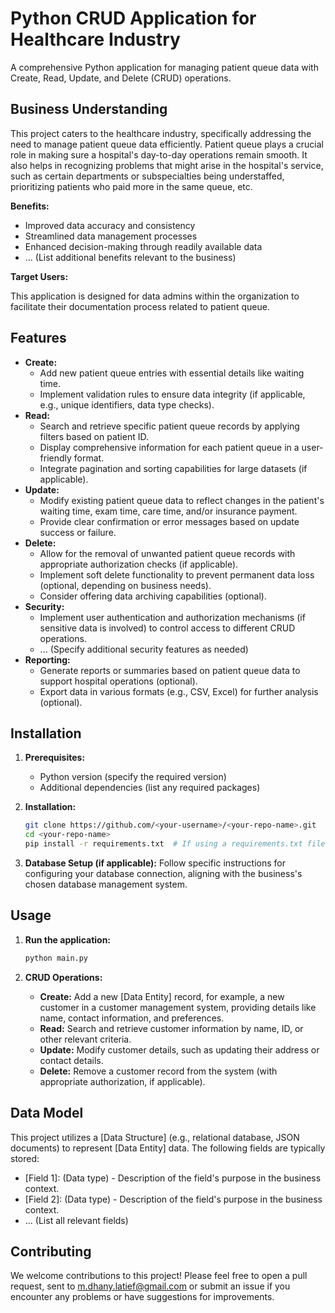 # Python CRUD Application for Healthcare Industry

A comprehensive Python application for managing patient queue data with Create, Read, Update, and Delete (CRUD) operations.

## Business Understanding

This project caters to the healthcare industry, specifically addressing the need to manage patient queue data efficiently. Patient queue plays a crucial role in making sure a hospital's day-to-day operations remain smooth. It also helps in recognizing problems that might arise in the hospital's service, such as certain departments or subspecialties being understaffed, prioritizing patients who paid more in the same queue, etc.

**Benefits:**

* Improved data accuracy and consistency
* Streamlined data management processes
* Enhanced decision-making through readily available data
* ... (List additional benefits relevant to the business)

**Target Users:**

This application is designed for data admins within the organization to facilitate their documentation process related to patient queue.

## Features

* **Create:**
    * Add new patient queue entries with essential details like waiting time.
    * Implement validation rules to ensure data integrity (if applicable, e.g., unique identifiers, data type checks).
* **Read:**
    * Search and retrieve specific patient queue records by applying filters based on patient ID.
    * Display comprehensive information for each patient queue in a user-friendly format.
    * Integrate pagination and sorting capabilities for large datasets (if applicable).
* **Update:**
    * Modify existing patient queue data to reflect changes in the patient's waiting time, exam time, care time, and/or insurance payment.
    * Provide clear confirmation or error messages based on update success or failure.
* **Delete:**
    * Allow for the removal of unwanted patient queue records with appropriate authorization checks (if applicable).
    * Implement soft delete functionality to prevent permanent data loss (optional, depending on business needs).
    * Consider offering data archiving capabilities (optional).
* **Security:**
    * Implement user authentication and authorization mechanisms (if sensitive data is involved) to control access to different CRUD operations.
    * ... (Specify additional security features as needed)
* **Reporting:**
    * Generate reports or summaries based on patient queue data to support hospital operations (optional).
    * Export data in various formats (e.g., CSV, Excel) for further analysis (optional).

## Installation

1. **Prerequisites:**
    * Python version (specify the required version)
    * Additional dependencies (list any required packages)

2. **Installation:**
    ```bash
    git clone https://github.com/<your-username>/<your-repo-name>.git
    cd <your-repo-name>
    pip install -r requirements.txt  # If using a requirements.txt file
    ```

3. **Database Setup (if applicable):**
    Follow specific instructions for configuring your database connection, aligning with the business's chosen database management system.

## Usage

1. **Run the application:**
    ```bash
    python main.py
    ```

2. **CRUD Operations:**
    * **Create:** Add a new [Data Entity] record, for example, a new customer in a customer management system, providing details like name, contact information, and preferences.
    * **Read:** Search and retrieve customer information by name, ID, or other relevant criteria.
    * **Update:** Modify customer details, such as updating their address or contact details.
    * **Delete:** Remove a customer record from the system (with appropriate authorization, if applicable).

## Data Model
This project utilizes a [Data Structure] (e.g., relational database, JSON documents) to represent [Data Entity] data. The following fields are typically stored:
   * [Field 1]: (Data type) - Description of the field's purpose in the business context.
   * [Field 2]: (Data type) - Description of the field's purpose in the business context.
   * ... (List all relevant fields)

## Contributing
We welcome contributions to this project! Please feel free to open a pull request, sent to m.dhany.latief@gmail.com or submit an issue if you encounter any problems or have suggestions for improvements.

